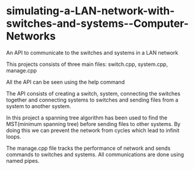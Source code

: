 # simulating-a-LAN-network-with-switches-and-systems--Computer-Networks
An API to communicate to the switches and systems in a LAN network

This projects consists of three main files: switch.cpp, system.cpp, manage.cpp

All the API can be seen using the help command

The API consists of creating a switch, system, connecting the switches together and connecting systems to switches and sending files from a system to another system.

In this project a spanning tree algorithm has been used to find the MST(minimum spanning tree) before sending files to other systems. By doing this we can prevent the network from cycles which lead to infinit loops.

The manage.cpp file tracks the performance of network and sends commands to switches and systems. All communications are done using named pipes.
